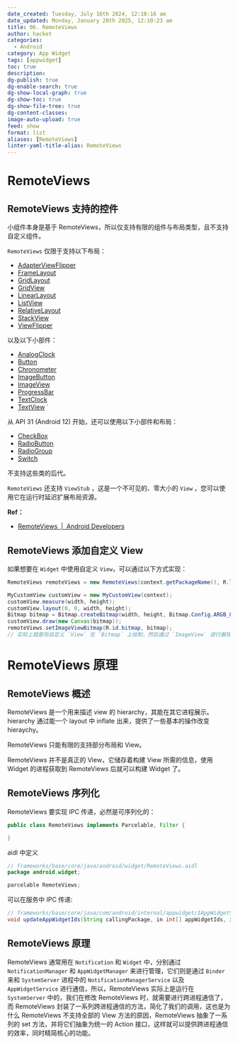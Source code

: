 ```yaml
---
date_created: Tuesday, July 16th 2024, 12:18:16 am
date_updated: Monday, January 20th 2025, 12:10:23 am
title: 06. RemoteViews
author: hacket
categories:
  - Android
category: App Widget
tags: [appwidget]
toc: true
description: 
dg-publish: true
dg-enable-search: true
dg-show-local-graph: true
dg-show-toc: true
dg-show-file-tree: true
dg-content-classes: 
image-auto-upload: true
feed: show
format: list
aliases: [RemoteViews]
linter-yaml-title-alias: RemoteViews
---
```


# RemoteViews

## RemoteViews 支持的控件

小组件本身是基于 RemoteViews，所以仅支持有限的组件与布局类型，且不支持自定义组件。

`RemoteViews` 仅限于支持以下布局：

- [AdapterViewFlipper](https://developer.android.com/reference/android/widget/AdapterViewFlipper)
- [FrameLayout](https://developer.android.com/reference/android/widget/FrameLayout)
- [GridLayout](https://developer.android.com/reference/android/widget/GridLayout)
- [GridView](https://developer.android.com/reference/android/widget/GridView)
- [LinearLayout](https://developer.android.com/reference/android/widget/LinearLayout)
- [ListView](https://developer.android.com/reference/android/widget/ListView)
- [RelativeLayout](https://developer.android.com/reference/android/widget/RelativeLayout)
- [StackView](https://developer.android.com/reference/android/widget/StackView)
- [ViewFlipper](https://developer.android.com/reference/android/widget/ViewFlipper)

以及以下小部件：

- [AnalogClock](https://developer.android.com/reference/android/widget/AnalogClock)
- [Button](https://developer.android.com/reference/android/widget/Button)
- [Chronometer](https://developer.android.com/reference/android/widget/Chronometer)
- [ImageButton](https://developer.android.com/reference/android/widget/ImageButton)
- [ImageView](https://developer.android.com/reference/android/widget/ImageView)
- [ProgressBar](https://developer.android.com/reference/android/widget/ProgressBar)
- [TextClock](https://developer.android.com/reference/android/widget/TextClock)
- [TextView](https://developer.android.com/reference/android/widget/TextView) `

从 API 31 (Android 12) 开始，还可以使用以下小部件和布局：

- [CheckBox](https://developer.android.com/reference/android/widget/CheckBox)
- [RadioButton](https://developer.android.com/reference/android/widget/RadioButton)
- [RadioGroup](https://developer.android.com/reference/android/widget/RadioGroup)
- [Switch](https://developer.android.com/reference/android/widget/Switch)

不支持这些类的后代。

`RemoteViews` 还支持 `ViewStub` ，这是一个不可见的、零大小的 `View` ，您可以使用它在运行时延迟扩展布局资源。

**Ref：**

- [RemoteViews  |  Android Developers](https://developer.android.com/reference/android/widget/RemoteViews)

## RemoteViews 添加自定义 View

如果想要在 `Widget` 中使用自定义 `View`，可以通过以下方式实现：

```java
RemoteViews remoteViews = new RemoteViews(context.getPackageName(), R.layout.widget);

MyCustomView customView = new MyCustomView(context);
customView.measure(width, height);
customView.layout(0, 0, width, height);
Bitmap bitmap = Bitmap.createBitmap(width, height, Bitmap.Config.ARGB_8888);
customView.draw(new Canvas(bitmap));
remoteViews.setImageViewBitmap(R.id.bitmap, bitmap);
// 实际上就是将自定义 `View` 在 `Bitmap` 上绘制，然后通过 `ImageView` 进行展现。  
```

# RemoteViews 原理

## RemoteViews 概述

RemoteViews 是一个用来描述 view 的 hierarchy，其能在其它进程展示。hierarchy 通过能一个 layout 中 inflate 出来，提供了一些基本的操作改变 hieraychy。

RemoteViews 只能有限的支持部分布局和 View。

RemoteViews 并不是真正的 View，它储存着构建 View 所需的信息，使用 Widget 的进程获取到 RemoteViews 后就可以构建 Widget 了。

## RemoteViews 序列化

RemoteViews 要实现 IPC 传递，必然是可序列化的：

```java
public class RemoteViews implements Parcelable, Filter {

}
```

aidl 中定义

```java
// frameworks/base/core/java/android/widget/RemoteViews.aidl
package android.widget;

parcelable RemoteViews;
```

可以在服务中 IPC 传递:

```java
// frameworks/base/core/java/com/android/internal/appwidget/IAppWidgetService.aidl
void updateAppWidgetIds(String callingPackage, in int[] appWidgetIds, in RemoteViews views);
```

## RemoteViews 原理

RemoteViews 通常用在 `Notification` 和 `Widget` 中，分别通过 `NotificationManager` 和 `AppWidgetManager` 来进行管理，它们则是通过 `Binder` 来和 `SystemServer` 进程中的 `NotificationManagerService` 以及 `AppWidgetService` 进行通信，所以，RemoteViews 实际上是运行在 `SystemServer` 中的，我们在修改 RemoteViews 时，就需要进行跨进程通信了，而 RemoteViews 封装了一系列跨进程通信的方法，简化了我们的调用，这也是为什么 RemoteViews 不支持全部的 View 方法的原因，RemoteViews 抽象了一系列的 set 方法，并将它们抽象为统一的 Action 接口，这样就可以提供跨进程通信的效率，同时精简核心的功能。

